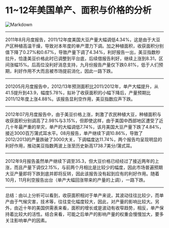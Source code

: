 ﻿# 11~12年美国单产、面积与价格的分析

![Markdown](http://i1.piimg.com/590848/7f8088b4ef851245.png)

---

2011年8月月度报告，2011/12年度美国大豆产量大幅调低4.34%，这是由于大豆产区种植高温干燥，导致对本年度的单产潜力下调。加之种植面积，收获面积分别值下降了0.27%和0.67%，导致产量下调了4.34%，利好报告一出，美豆指数秒拉升，恰逢美豆价格此时已调整到平台底，后续借报告利好，继续上涨到8.31，区间涨幅15%。后高位没利好消息支持，九月份报告产量仅下跌0.81%，低于人们预期，利好作用不大而且被市场提前消化，因此一路下跌。

----------

201205月月度报告中，2012/13年预测面积比2011/2012年，单产大幅提升，从41.5提升到43.9，幅度5.78%，拟补了收获面积的小幅下降后，产量预期比2011/12年度上涨4.88%。该报告显利空作用，美豆指数应声下跌。

----------

2012年07月月度报告中，由于美豆价格上涨，刺激了农民种植大豆，种植面积与收获面积分别调高了2.98%与3.15%，但即使这样，由于美国中西部地区遭受了近几十年最严重的旱灾，单产的大幅调低7.74%，该月美国大豆产量下跌了4.84%，接近3000百万蒲式耳水平。08月报告，单产继续下调10.86%，导致了2012/2013的产量跌破了3000大关，下调幅度达11.74%，两个报告均呈现明显的利好作用，推动美豆指数两波上涨至历史新高1738.7美分/蒲式耳。

----------

2012年9月报告虽然单产继续下调至35.3，但大豆价格已经经过了接近两年的上涨，而且产量下调仅2.15%，与前两个月相比是比较少的幅度，因此市场普遍预期大豆产量即将下跌到底并即将反转，因此该报告没有起到应有的利好作用。随着10月，11月利空报告出台（单产大幅回涨带来的产量的上调），一路下跌。


----------
总结：由以上分析可以看到，收获面积相对于单产来说，其波动往往比较少，而单产由于气候灾害，技术等，往往变化幅度较大，因此，对产量的影响比较大。另外，由近十年的美国供需表来看，面积的增长或是波动有收窄趋势，相反，单产保持着比较大的活性。结合来看，可能之后单产的影响产量的权重会慢慢加大，要多关注影响单产的因素。
